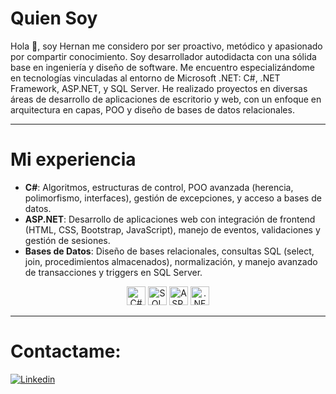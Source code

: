 # Quien Soy
Hola 👋, soy Hernan me considero por ser proactivo, metódico y apasionado por compartir conocimiento. Soy desarrollador autodidacta con una sólida base en ingeniería y diseño de software. Me encuentro especializándome en tecnologías vinculadas al entorno de Microsoft .NET: C#, .NET Framework, ASP.NET, y SQL Server. He realizado proyectos en diversas áreas de desarrollo de aplicaciones de escritorio y web, con un enfoque en arquitectura en capas, POO y diseño de bases de datos relacionales.

---
# Mi experiencia
- **C#**: Algoritmos, estructuras de control, POO avanzada (herencia, polimorfismo, interfaces), gestión de excepciones, y acceso a bases de datos.
- **ASP.NET**: Desarrollo de aplicaciones web con integración de frontend (HTML, CSS, Bootstrap, JavaScript), manejo de eventos, validaciones y gestión de sesiones.
- **Bases de Datos**: Diseño de bases relacionales, consultas SQL (select, join, procedimientos almacenados), normalización, y manejo avanzado de transacciones y triggers en SQL Server.

<p align="center">
  <img src="https://user-images.githubusercontent.com/87341430/210485998-cf59413f-afca-4219-9b4b-b86096c0181e.png" alt="C#" width="30" height="30" />
  <img src="https://user-images.githubusercontent.com/87341430/210486568-61d797b8-ef8c-499b-bb3b-b65218ba8ec2.png" alt="SQL" width="30" height="30" />
  <img src="https://user-images.githubusercontent.com/87341430/210487731-320c625e-342c-431a-a377-74c139fc7375.png" alt="ASP.NET" width="30" height="30" />
  <img src="https://learn.microsoft.com/dotnet/media/dotnet-logo.png" alt=".NET" width="30" height="30" />
</p>

---

# Contactame:
[![Linkedin](https://img.shields.io/badge/LinkedIn-0077B5?style=for-the-badge&logo=linkedin&logoColor=white)](https://www.linkedin.com/in/david-hernan-nequi/)

